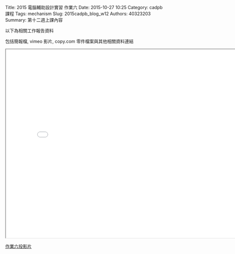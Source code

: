 Title: 2015 電腦輔助設計實習 作業六
Date: 2015-10-27 10:25
Category: cadpb 課程
Tags: mechanism
Slug: 2015cadpb_blog_w12
Authors: 40323203
Summary: 第十二週上課內容

以下為相關工作報告資料

包括簡報檔, vimeo 影片, copy.com 零件檔案與其他相關資料連結

<iframe src="cadp_w12_lecture.html" width="800" height="600"></iframe>

<p><a href="cadp_w12_lecture.html" target="_blank">作業六投影片</a></p>



